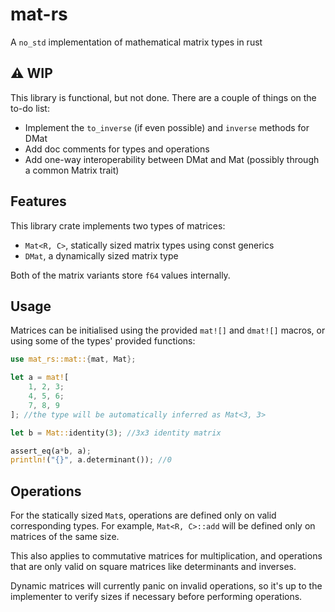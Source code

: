 # mat-rs

A `no_std` implementation of mathematical matrix types in rust

## ⚠️ WIP

This library is functional, but not done. There are a couple of things on the to-do list:

- Implement the `to_inverse` (if even possible) and `inverse` methods for DMat
- Add doc comments for types and operations
- Add one-way interoperability between DMat and Mat (possibly through a common Matrix trait)

## Features

This library crate implements two types of matrices:

- `Mat<R, C>`, statically sized matrix types using const generics
- `DMat`, a dynamically sized matrix type

Both of the matrix variants store `f64` values internally.

## Usage

Matrices can be initialised using the provided `mat![]` and `dmat![]` macros, or using some of the types' provided functions:

```rs
use mat_rs::mat::{mat, Mat};

let a = mat![
    1, 2, 3;
    4, 5, 6;
    7, 8, 9
]; //the type will be automatically inferred as Mat<3, 3>

let b = Mat::identity(3); //3x3 identity matrix

assert_eq(a*b, a);
println!("{}", a.determinant()); //0
```

## Operations

For the statically sized `Mat`s, operations are defined only on valid corresponding types.
For example, `Mat<R, C>::add` will be defined only on matrices of the same size.

This also applies to commutative matrices for multiplication, and operations that are only valid on square matrices like determinants and inverses.

Dynamic matrices will currently panic on invalid operations, so it's up to the implementer to verify sizes if necessary before performing operations.